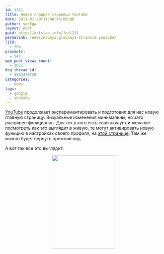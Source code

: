```yaml
---
id: 1211
title: Новая главная страница YouTube
date: 2011-01-20T14:46:45+00:00
author: serEga
layout: post
guid: http://artslab.info/?p=1211
permalink: /news/novaya-glavnaya-stranica-youtube/
ljID:
  - 294
prosmotr:
  - 543
wpb_post_views_count:
  - 3021
dsq_thread_id:
  - 1563470729
categories:
  - news
tags:
  - google
  - youtube
---
```

[YouTube](http://www.youtube.com/) продолжает экспериментировать и подготовил для нас новую главную страницу. Визуальные изменения минимальны, но зато расширен функционал. Для тех у кого есть свои аккаунт и желание посмотреть как это выглядит в живую, те могут активировать новую функцию в настройках своего профиля, на [этой странице](http://www.youtube.com/homepage_experiment). Там же можно будет вернуть прежний вид.

А вот так все это выглядит:



<center>
  <a href="http://googledrive.com/host/0B9lHVSSSdxdxd0hjdUdmRzY3Tjg/new_youtube_startpage.png"><img src="http://googledrive.com/host/0B9lHVSSSdxdxd0hjdUdmRzY3Tjg/new_youtube_startpage-204x300.png" alt="" title="new_youtube_startpage" width="204" height="300" class="alignnone size-medium wp-image-1212" /></a>
</center>
